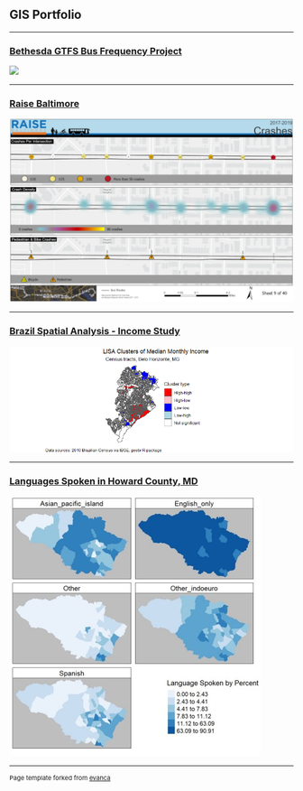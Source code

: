 ## GIS Portfolio

---
### [Bethesda GTFS Bus Frequency Project](/projects/bethesda/index.md)
[<img src="/images/bethesda.png?raw=true"/>](/pdf/bethesda.pdf)

---
### [Raise Baltimore](/projects/raisebaltimore/index.md)
[<img src="/images/Map9.png?raw=true"/>](/pdf/mapsMap9.pdf)

---
### [Brazil Spatial Analysis - Income Study](/pdf/final_proj.pdf)
[<img src="/images/lisa_bh.png?raw=true"/>](/pdf/486_final_text.pdf)

---
### [Languages Spoken in Howard County, MD](/pdf/github_langmap.pdf)
[<img src="/images/github_langmap.jpg?raw=true"/>](/pdf/langmap_image.pdf)




---
<p style="font-size:11px">Page template forked from <a href="https://github.com/evanca/quick-portfolio">evanca</a></p>
<!-- Remove above link if you don't want to attibute -->
